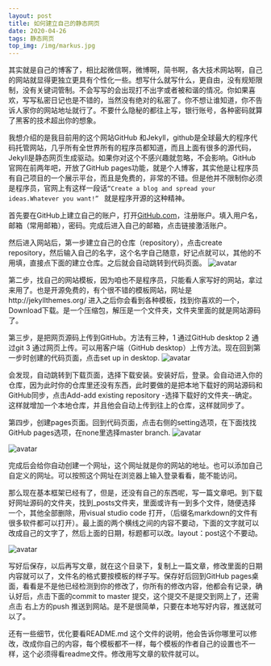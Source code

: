 ```yaml
---
layout: post
title: 如何建立自己的静态网页
date: 2020-04-26
tags: 静态网页 
top_img: /img/markus.jpg
---
```

其实就是自己的博客了，相比起微信啊，微博啊，简书啊，各大技术网站啊，自己的网站就显得更独立更具有个性化一些。想写什么就写什么，更自由，没有规矩限制，没有关键词管制。不会写写的会出现打不出字或者被和谐的情况。你如果喜欢，写写私密日记也是不错的，当然没有绝对的私密了。你不想让谁知道，你不告诉人家你的网站地址就行了。不要什么隐秘的都往上写，银行账号，各种密码就算了黑客的技术超出你的想象。

我想介绍的是我目前用的这个网站GitHub 和Jekyll，github是全球最大的程序代码托管网站，几乎所有全世界所有的程序员都知道，而且上面有很多的源代码，Jekyll是静态网页生成驱动。如果你对这个不感兴趣就忽略，不会影响。GitHub官网在前两年吧，开放了GitHub pages功能，就是个人博客，其实他是让程序员有自己项目的一个展示平台，而且是免费的，非常的不错。但是他并不限制你必须是程序员，官网上有这样一段话``“Create a blog and spread your ideas.Whatever you want!” `` 就是程序开源的这种精神。

首先要在GitHub上建立自己的账户，打开[GitHub.com](GitHub.com)，注册账户。填入用户名，邮箱（常用邮箱），密码。完成后进入自己的邮箱，点击链接激活账户。

然后进入网站后，第一步建立自己的仓库（repository），点击create repository，然后输入自己的名字，这个名字自己随意，好记点就可以，其他的不用填，直接点下面的建立仓库。之后就会自动跳转到代码页面。
![avatar](https://res.cloudinary.com/ddsg/image/upload/c_scale,w_760/v1587870461/web/%E5%88%9D%E5%BB%BA%E4%BB%A3%E7%A0%81_pdxgdv.png)

第二步，找自己的网站模板，因为咱也不是程序员，只能看人家写好的网站，拿过来用了。也是开源免费的，有个很不错的模板网站，网址是http://jekyllthemes.org/ 进入之后你会看到各种模板，找到你喜欢的一个，Download下载。是一个压缩包，解压是一个文件夹，文件夹里面的就是网站源码了。

第三步，是把网页源码上传到GitHub。方法有三种，1 通过GitHub desktop  2 通过git  3 通过网页上传。可以用客户端（GitHub desktop）上传方法。现在回到第一步时创建的代码页面，点击set up in desktop.
![avatar](https://res.cloudinary.com/ddsg/image/upload/c_scale,w_760/v1587875822/web/%E7%82%B9%E5%87%BBdesk_hqxigi.png)

会发现，自动跳转到下载页面，选择下载安装。安装好后，登录。会自动进入你的仓库，因为此时你的仓库里还没有东西，此时要做的是把本地下载好的网站源码和GitHub同步，点击Add-add existing repository -选择下载好的文件夹--确定。这样就增加一个本地仓库，并且他会自动上传到往上的仓库，这样就同步了。

第四步，创建pages页面。回到代码页面，点击右侧的setting选项，在下面找找GitHub pages选项，在none里选择master branch.
![avatar](https://res.cloudinary.com/ddsg/image/upload/c_scale,w_760/v1587876540/web/seting%E6%8C%89%E9%92%AE_up0w3n.png)

![avatar](https://res.cloudinary.com/ddsg/image/upload/c_scale,w_760/v1587876547/web/master_tfeekk.png)

完成后会给你自动创建一个网址，这个网址就是你的网站的地址。也可以添加自己自定义的网址。可以按照这个网址在浏览器上输入登录看看，能不能访问。

那么现在基本框架已经有了，但是，还没有自己的东西呢，写一篇文章吧。到下载好网址源码的文件夹，找到_posts文件夹，里面或许有一到多个文件，随便选择一个，其他全部删除，用visual studio code 打开，（后缀名markdown的文件有很多软件都可以打开）。最上面的两个横线之间的内容不要动，下面的文字就可以改成自己的文字了，然后上面的日期，标题都可以改。layout：post这个不要动。

![avatar](https://res.cloudinary.com/ddsg/image/upload/v1587877347/web/%E9%A1%B5%E5%A4%B4_vnhq22.png)

写好后保存，以后再写文章，就在这个目录下，复制上一篇文章，修改里面的日期内容就可以了，文件名的格式要按模板的样子写。保存好后回到GitHub pages桌面，看看是不是他已经检测到你的修改了，你所有的修改内容，他都会有记录，确认好后，点击下面的commit to master 提交，这个提交不是提交到网上了，还需点击 右上方的push 推送到网站。是不是很简单，只要在本地写好内容，推送就可以了。

还有一些细节，优化要看README.md 这个文件的说明，他会告诉你哪里可以修改，改成你自己的内容，每个模板都不一样，每个模板的作者自己的设置也不一样，这个必须得看readme文件。修改用写文章的软件就可以。
